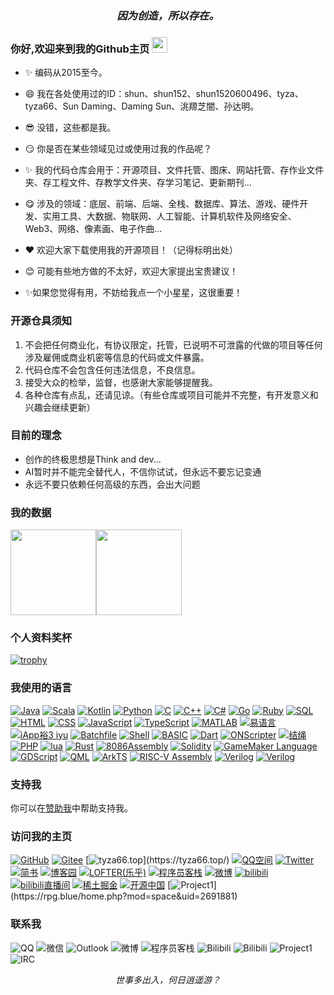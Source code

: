 <div align="center">
  <font><h3><i>因为创造，所以存在。</i></h3><font>
</div>
 
### 你好,欢迎来到我的Github主页 <img src="https://media.giphy.com/media/hvRJCLFzcasrR4ia7z/giphy.gif" width="25px">
    
  -  ✨ 编码从2015至今。  
    
  -  😄 我在各处使用过的ID：shun、shun152、shun1520600496、tyza、tyza66、Sun Daming、Daming Sun、洮羱芝闇、孙达明。  
    
  -  😎 没错，这些都是我。  
    
  -  😏 你是否在某些领域见过或使用过我的作品呢？  

  -  ✨ 我的代码仓库会用于：开源项目、文件托管、图床、网站托管、存作业文件夹、存工程文件、存教学文件夹、存学习笔记、更新期刊...  
    
  -  😋 涉及的领域：底层、前端、后端、全栈、数据库、算法、游戏、硬件开发、实用工具、大数据、物联网、人工智能、计算机软件及网络安全、Web3、网络、像素画、电子作曲... 
    
  -  ❤️ 欢迎大家下载使用我的开源项目！（记得标明出处）    
    
  -  😊 可能有些地方做的不太好，欢迎大家提出宝贵建议！  
    
  - ✨如果您觉得有用，不妨给我点一个小星星，这很重要！  

### 开源仓具须知

  1. 不会把任何商业化，有协议限定，托管，已说明不可泄露的代做的项目等任何涉及雇佣或商业机密等信息的代码或文件暴露。  
  2. 代码仓库不会包含任何违法信息，不良信息。  
  3. 接受大众的检举，监督，也感谢大家能够提醒我。
  4. 各种仓库有点乱，还请见谅。（有些仓库或项目可能并不完整，有开发意义和兴趣会继续更新）

### 目前的理念
  - 创作的终极思想是Think and dev...
  - AI暂时并不能完全替代人，不信你试试，但永远不要忘记变通
  - 永远不要只依赖任何高级的东西，会出大问题

### 我的数据
<img align="" height="137px" src="https://github-readme-stats.vercel.app/api?username=tyza66&hide_title=true&hide_border=true&show_icons=true&include_all_commits=true&line_height=21&bg_color=0,EC6C6C,FFD479,FFFC79,73FA79&theme=graywhite&locale=cn" /><img align="" height="137px" src="https://github-readme-stats.vercel.app/api/top-langs/?username=tyza66&hide_title=true&hide_border=true&layout=compact&bg_color=0,73FA79,73FDFF,D783FF&theme=graywhite&locale=cn" />

### 个人资料奖杯

[![trophy](https://github-profile-trophy.vercel.app/?username=tyza66&theme=gruvbox&column=-1)](https://github.com/ryo-ma/github-profile-trophy)
    
### 我使用的语言
[![Java](https://img.shields.io/badge/java-black?style=for-the-badge&logo=openjdk)](https://github.com/tyza66)
[![Scala](https://img.shields.io/badge/scala-black?style=for-the-badge&logo=scala)](https://github.com/tyza66)
[![Kotlin](https://img.shields.io/badge/kotlin-black?style=for-the-badge&logo=kotlin)](https://github.com/tyza66)
[![Python](https://img.shields.io/badge/python-black?style=for-the-badge&logo=python)](https://github.com/tyza66)
[![C](https://img.shields.io/badge/c-black?style=for-the-badge&logo=c)](https://github.com/tyza66)
[![C++](https://img.shields.io/badge/c++-black?style=for-the-badge&logo=cplusplus)](https://github.com/tyza66)
[![C#](https://img.shields.io/badge/c%23-black?style=for-the-badge&logo=c-sharp)](https://github.com/tyza66)
[![Go](https://img.shields.io/badge/go-black?style=for-the-badge&logo=go)](https://github.com/tyza66)
[![Ruby](https://img.shields.io/badge/ruby-black?style=for-the-badge&logo=ruby)](https://github.com/tyza66)
[![SQL](https://img.shields.io/badge/sql-black?style=for-the-badge&logo=mysql)](https://github.com/tyza66)
[![HTML](https://img.shields.io/badge/html-black?style=for-the-badge&logo=html5)](https://github.com/tyza66)
[![CSS](https://img.shields.io/badge/css-black?style=for-the-badge&logo=css3)](https://github.com/tyza66)
[![JavaScript](https://img.shields.io/badge/javascript-black?style=for-the-badge&logo=javascript)](https://github.com/tyza66)
[![TypeScript](https://img.shields.io/badge/TypeScript-black?style=for-the-badge&logo=typescript)](https://github.com/tyza66)
[![MATLAB](https://img.shields.io/badge/matlab-black?style=for-the-badge&logo=mathworks)](https://github.com/tyza66)
[![易语言](https://img.shields.io/badge/易语言-black?style=for-the-badge&logo=e)](https://github.com/tyza66)
[![iApp裕3 iyu](https://img.shields.io/badge/iApp%E8%A3%953%20iyu-black?style=for-the-badge&logo=iapp)](https://github.com/tyza66)
[![Batchfile](https://img.shields.io/badge/Batchfile-black?style=for-the-badge&logo=batchfile)](https://github.com/tyza66)
[![Shell](https://img.shields.io/badge/Shell-black?style=for-the-badge&logo=shell)](https://github.com/tyza66)
[![BASIC](https://img.shields.io/badge/BASIC-black?style=for-the-badge&logo=basic)](https://github.com/tyza66)
[![Dart](https://img.shields.io/badge/Dart-black?style=for-the-badge&logo=dart)](https://github.com/tyza66)
[![ONScripter](https://img.shields.io/badge/ONScripter-black?style=for-the-badge&logo=ONScripter)](https://github.com/tyza66)
[![结绳](https://img.shields.io/badge/结绳-black?style=for-the-badge&logo=jiesheng)](https://github.com/tyza66)
[![PHP](https://img.shields.io/badge/PHP-black?style=for-the-badge&logo=PHP)](https://github.com/tyza66)
[![lua](https://img.shields.io/badge/lua-black?style=for-the-badge&logo=lua)](https://github.com/tyza66)
[![Rust](https://img.shields.io/badge/rust-black?style=for-the-badge&logo=rust)](https://github.com/tyza66)
[![8086Assembly](https://img.shields.io/badge/8086%20Assembly-black?style=for-the-badge&logo=assembly)](https://github.com/tyza66)
[![Solidity](https://img.shields.io/badge/Solidity-black?style=for-the-badge&logo=ethereum)](https://github.com/tyza66)
[![GameMaker Language](https://img.shields.io/badge/GML-black?style=for-the-badge&logo=gamemaker)](https://github.com/tyza66)
[![GDScript](https://img.shields.io/badge/GDScript-black?style=for-the-badge&logo=godotengine)](https://github.com/tyza66)
[![QML](https://img.shields.io/badge/QML-black?style=for-the-badge&logo=qt)](https://github.com/tyza66)
[![ArkTS](https://img.shields.io/badge/ArkTS-black?style=for-the-badge&logo=ArkTS)](https://github.com/tyza66)
[![RISC-V Assembly](https://img.shields.io/badge/RISC--V%20Assembly-black?style=for-the-badge&logo=riscv)](https://github.com/tyza66)
[![Verilog](https://img.shields.io/badge/Verilog-black?style=for-the-badge&logo=verilog&logoColor=white)](https://github.com/tyza66)
[![Verilog](https://img.shields.io/badge/R-black?style=for-the-badge&logo=R&logoColor=white)](https://github.com/tyza66)
    
### 支持我

你可以在[赞助我](https://github.com/tyza66/SponsorMe)中帮助支持我。
    
### 访问我的主页

[![GitHub](https://img.shields.io/badge/GitHub-black?logo=github)](https://github.com/tyza66)
[![Gitee](https://img.shields.io/badge/Gitee-red?logo=gitee)](https://gitee.com/tyza66)
[![tyza66.top](https://img.shields.io/badge/tyza66.top-gray?)](https://tyza66.top/)
[![QQ空间](https://img.shields.io/badge/QQ%E7%A9%BA%E9%97%B4-yellow?logo=qzone)](https://user.qzone.qq.com/1520600496/)
[![Twitter](https://img.shields.io/badge/Twitter-blue?logo=twitter)](https://twitter.com/tyza666)
[![简书](https://img.shields.io/badge/%E7%AE%80%E4%B9%A6-orange?logo=jianshu)](https://www.jianshu.com/u/1f207eab0829)
[![博客园](https://img.shields.io/badge/%E5%8D%9A%E5%AE%A2%E5%9B%AD-green?logo=cnblogs)](https://www.cnblogs.com/tyza66/)
[![LOFTER(乐乎)](https://img.shields.io/badge/LOFTER(%E4%B9%90%E4%B9%8E)-purple?logo=lofter)](https://shun152.lofter.com/)
[![程序员客栈](https://img.shields.io/badge/程序员客栈-blue?logo=proginn)](https://jishuin.proginn.com/u/616854)
[![微博](https://img.shields.io/badge/微博-red?logo=weibo)](https://weibo.com/u/7483051117)
[![bilibili](https://img.shields.io/badge/Bilibili-pink?logo=bilibili)](https://space.bilibili.com/70882217)
[![bilibili直播间](https://img.shields.io/badge/Bilibili直播间-pink?logo=bilibili-live)](https://live.bilibili.com/22569456?broadcast_type=0&is_room_feed=1&spm_id_from=333.999.0.0)
[![稀土掘金](https://img.shields.io/badge/稀土掘金-yellow?logo=juejin)](https://juejin.cn/user/4416095108995575)
[![开源中国](https://img.shields.io/badge/开源中国-green?logo=oschina)](https://my.oschina.net/u/5818773)
[![Project1](https://img.shields.io/badge/Project1-blue?)](https://rpg.blue/home.php?mod=space&uid=2691881)

### 联系我

![QQ](https://img.shields.io/badge/QQ-1520600496-blue?logo=tencent-qq)
![微信](https://img.shields.io/badge/%E5%BE%AE%E4%BF%A1-tyza66-green?logo=wechat)
![Outlook](https://img.shields.io/badge/Outlook-shun__@outlook.com-orange?logo=microsoft-outlook)
![微博](https://img.shields.io/badge/微博-@孙达明__tyza66-red?logo=sina-weibo)
![程序员客栈](https://img.shields.io/badge/程序员客栈-616854-blue?logo=proginn)
![Bilibili](https://img.shields.io/badge/Bilibili-洮羱芝闇-pink?logo=bilibili)
![Bilibili](https://img.shields.io/badge/Bilibili直播号-孙达明_tyza66-pink?logo=bilibili-live)
![Project1](https://img.shields.io/badge/Project1-shun1520-blue?)
![IRC](https://img.shields.io/badge/IRC-tyza66-pink?)

<div align="center">
  <font><i>世事多出入，何日逍遥游？</i><font>
</div>
